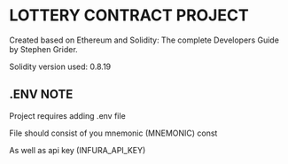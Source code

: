 # LOTTERY CONTRACT PROJECT

Created based on Ethereum and Solidity: The complete Developers Guide by Stephen Grider.

Solidity version used: 0.8.19

## .ENV NOTE

Project requires adding .env file

File should consist of you mnemonic (MNEMONIC) const

As well as api key (INFURA_API_KEY)
